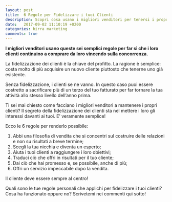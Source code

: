 ```yaml
---
layout: post
title:  6 Regole per Fidelizzare i tuoi Clienti
description: Scopri cosa usano i migliori venditori per tenersi i propri clienti
date:   2017-09-02 11:10:19 +0200
categories: birra marketing
comments: true
---
```


**I migliori venditori usano queste sei semplici regole per far sì che i loro clienti continuino a comprare da loro vincendo sulla concorrenza.**


La fidelizzazione dei clienti è la chiave del profitto. La ragione è semplice: costa molto di più acquisire un nuovo cliente piuttosto che tenerne uno già esistente.

Senza fidelizzazione, i clienti se ne vanno. In questo caso puoi essere costretto a sacrificare più di un terzo del tuo fatturato per far tornare la tua attività allo stesso livello dell’anno prima.

Ti sei mai chiesto come facciano i migliori venditori a mantenere i propri clienti?  Il segreto della fidelizzazione dei clienti sta nel mettere i loro gli interessi davanti ai tuoi. E’ veramente semplice!

Ecco le 6 regole per renderlo possibile:

1. Abbi una filosofia di vendita che si concentri sul costruire delle relazioni e non su risultati a breve termine;
2. Scegli la tua nicchia e diventa un esperto;
3. Aiuta i tuoi clienti a raggiungere i loro obiettivi;
4. Traduci ciò che offri in risultati per il tuo cliente;
5. Dai ciò che hai promesso e, se possibile, anche di più;
6. Offri un servizio impeccabile dopo la vendita.

Il cliente deve essere sempre al centro!

Quali sono le tue regole personali che applichi per fidelizzare i tuoi clienti? Cosa ha funzionato oppure no? Scrivetemi nei commenti qui sotto!
